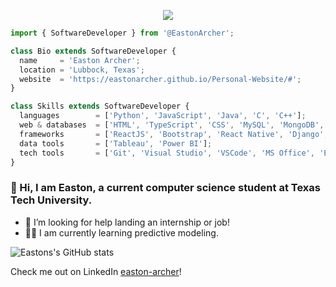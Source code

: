 <p align="center">
  <img src="https://github.com/EastonArcher/Personal-Website/blob/main/images/background.png" />
</p>

```js
import { SoftwareDeveloper } from '@EastonArcher';

class Bio extends SoftwareDeveloper {
  name     = 'Easton Archer';
  location = 'Lubbock, Texas';
  website  = 'https://eastonarcher.github.io/Personal-Website/#';
}

class Skills extends SoftwareDeveloper {
  languages        = ['Python', 'JavaScript', 'Java', 'C', 'C++'];
  web & databases  = ['HTML', 'TypeScript', 'CSS', 'MySQL', 'MongoDB', 'PostgreSQL'];
  frameworks       = ['ReactJS', 'Bootstrap', 'React Native', 'Django', 'Angular'];
  data tools       = ['Tableau', 'Power BI'];
  tech tools       = ['Git', 'Visual Studio', 'VSCode', 'MS Office', 'Eclipse'];
}
```
### 👋 Hi, I am Easton, a current computer science student at Texas Tech University. 
- 💼 I’m looking for help landing an internship or job!
- 👨‍💻 I am currently learning predictive modeling.

![Eastons's GitHub stats](https://github-readme-stats.vercel.app/api?username=EastonArcher&show_icons=true&theme=radical)

Check me out on LinkedIn [easton-archer](https://www.linkedin.com/in/easton-archer/)!
